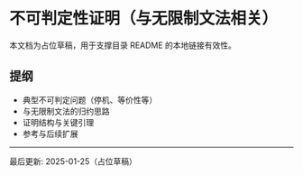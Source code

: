 # 不可判定性证明（与无限制文法相关）

本文档为占位草稿，用于支撑目录 README 的本地链接有效性。

## 提纲

- 典型不可判定问题（停机、等价性等）
- 与无限制文法的归约思路
- 证明结构与关键引理
- 参考与后续扩展

---
最后更新: 2025-01-25（占位草稿）
